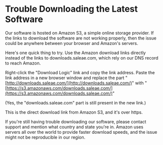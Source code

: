 # Trouble Downloading the Latest Software

Our software is hosted on Amazon S3, a simple online storage provider. If the links to download the software are not working properly, then the issue could be anywhere between your browser and Amazon's servers.

Here's one quick thing to try. Use the Amazon download links directly instead of the links to downloads.saleae.com, which rely on our DNS record to reach Amazon.

Right-click the "Download Logic" link and copy the link address. Paste the link address in a new browser window and replace the part "[http://downloads.saleae.com/](http://downloads.saleae.com/)" with "[https://s3.amazonaws.com/downloads.saleae.com/](https://s3.amazonaws.com/downloads.saleae.com/)"

(Yes, the "downloads.saleae.com" part is still present in the new link.)

This is the direct download link from Amazon S3, and it's over https.

If you're still having trouble downloading our software, please contact support and mention what country and state you're in. Amazon uses servers all over the world to provide faster download speeds, and the issue might not be reproducible in our region.
